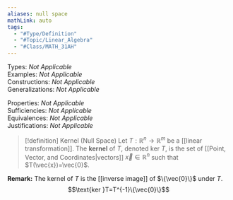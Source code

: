 ```yaml
---
aliases: null space
mathLink: auto
tags:
  - "#Type/Definition"
  - "#Topic/Linear_Algebra"
  - "#Class/MATH_31AH"
---
```

Types: <i>Not Applicable</i>  
Examples: <i>Not Applicable</i>  
Constructions: <i>Not Applicable</i>  
Generalizations: <i>Not Applicable</i>  

Properties: <i>Not Applicable</i>  
Sufficiencies: <i>Not Applicable</i>  
Equivalences: <i>Not Applicable</i>  
Justifications: <i>Not Applicable</i>  

> [!definition] Kernel (Null Space)
> Let $T:\mathbb{R}^n\to\mathbb{R}^m$ be a [[linear transformation]]. The **kernel** of $T$, denoted $\text{ker }T$, is the set of [[Point, Vector, and Coordinates|vectors]] $\vec{x}\in\mathbb{R}^n$ such that $T(\vec{x})=\vec{0}$.

**Remark:** The kernel of $T$ is the [[inverse image]] of $\{\vec{0}\}$ under $T$.  
$$\text{ker }T=T^{-1}\{\vec{0}\}$$